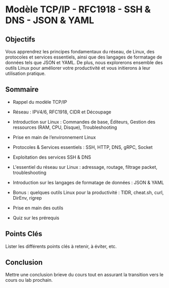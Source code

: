 # Modèle TCP/IP - RFC1918 - SSH & DNS - JSON & YAML 


## Objectifs

Vous apprendrez les principes fondamentaux du réseau, de Linux, des protocoles et services essentiels, ainsi que des langages de formatage de données tels que JSON et YAML. De plus, nous explorerons ensemble des outils Linux pour améliorer votre productivité et vous initierons à leur utilisation pratique.


## Sommaire

- Rappel du modèle TCP/IP

- Réseau : IPV4/6, RFC1918, CIDR et Découpage

- Introduction sur Linux : Commandes de base, Éditeurs, Gestion des ressources (RAM, CPU, Disque), Troubleshooting

- Prise en main de l’environnement Linux

- Protocoles & Services essentiels : SSH, HTTP, DNS, gRPC, Socket

- Exploitation des services SSH & DNS

- L'essentiel du réseau sur Linux : adressage, routage, filtrage packet, troubleshooting

- Introduction sur les langages de formatage de données : JSON & YAML

- Bonus : quelques outils Linux pour la productivité : TlDR, cheat.sh, curl, DirEnv, rigrep

- Prise en main des outils

- Quiz sur les prérequis

## Points Clés

Lister les différents points clés à retenir, à éviter, etc.


## Conclusion

Mettre une conclusion brieve du cours tout en assurant la transition vers le cours ou lab prochain.